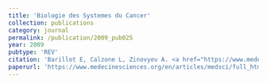 ```yaml
---
title: 'Biologie des Systemes du Cancer'
collection: publications
category: journal
permalink: /publication/2009_pub025
year: 2009
pubtype: 'REV'
citation: 'Barillot E, Calzone L, Zinovyev A. <a href="https://www.medecinesciences.org/en/articles/medsci/full_html/2009/08/medsci2009256-7p601/medsci2009256-7p601.html">Biologie des Systemes du Cancer</a>. 2009. <i>Med Sci (Paris)</i>. 2009 Jun-Jul;25(6-7):601-7'
paperurl: 'https://www.medecinesciences.org/en/articles/medsci/full_html/2009/08/medsci2009256-7p601/medsci2009256-7p601.html'
---
```

